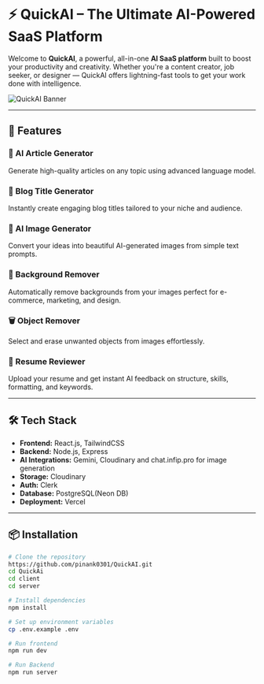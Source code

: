 # ⚡ QuickAI – The Ultimate AI-Powered SaaS Platform

Welcome to **QuickAI**, a powerful, all-in-one **AI SaaS platform** built to boost your productivity and creativity. Whether you're a content creator, job seeker, or designer — QuickAI offers lightning-fast tools to get your work done with intelligence.

![QuickAI Banner](https://ibb.co/7tdFgdC4)

---

## 🚀 Features

### 🧠 AI Article Generator
Generate high-quality articles on any topic using advanced language model.

### 📝 Blog Title Generator
Instantly create engaging blog titles tailored to your niche and audience.

### 🎨 AI Image Generator
Convert your ideas into beautiful AI-generated images from simple text prompts.

### 🧼 Background Remover
Automatically remove backgrounds from your images perfect for e-commerce, marketing, and design.

### 🗑️ Object Remover
Select and erase unwanted objects from images effortlessly.

### 📄 Resume Reviewer
Upload your resume and get instant AI feedback on structure, skills, formatting, and keywords.

---

## 🛠️ Tech Stack

- **Frontend:** React.js, TailwindCSS  
- **Backend:** Node.js, Express  
- **AI Integrations:** Gemini, Cloudinary and chat.infip.pro for image generation 
- **Storage:** Cloudinary  
- **Auth:** Clerk
- **Database:** PostgreSQL(Neon DB) 
- **Deployment:** Vercel

---

## 📦 Installation

```bash
# Clone the repository
https://github.com/pinank0301/QuickAI.git
cd QuickAi
cd client
cd server

# Install dependencies
npm install

# Set up environment variables
cp .env.example .env

# Run frontend
npm run dev

# Run Backend
npm run server
